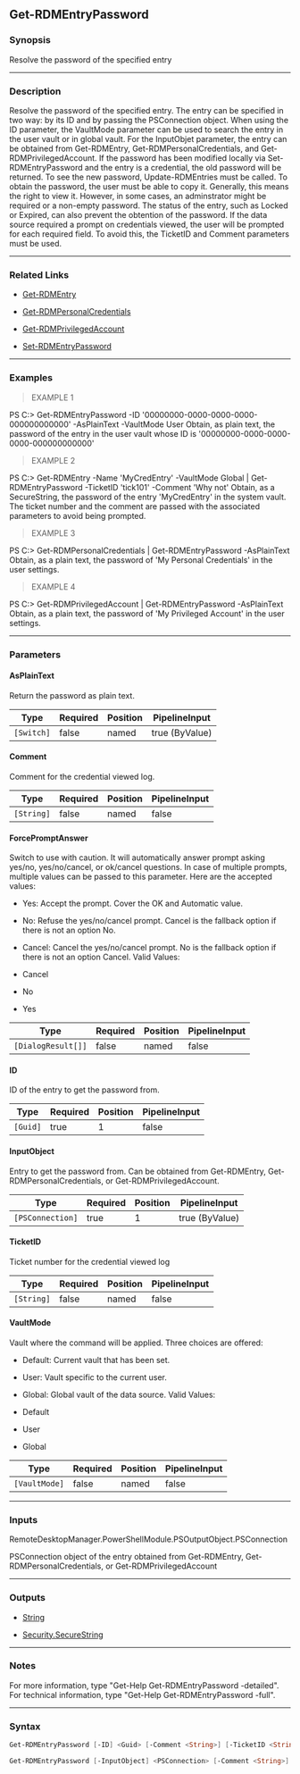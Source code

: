 Get-RDMEntryPassword
--------------------

### Synopsis
Resolve the password of the specified entry

---

### Description

Resolve the password of the specified entry. The entry can be specified in two way: by its ID and by passing the PSConnection object. When using the ID parameter, the VaultMode parameter can be used to search the entry in the user vault or in global vault. For the InputObjet parameter, the entry can be obtained from Get-RDMEntry, Get-RDMPersonalCredentials, and Get-RDMPrivilegedAccount.
        If the password has been modified locally via Set-RDMEntryPassword and the entry is a credential, the old password will be returned. To see the new password, Update-RDMEntries must be called.
        To obtain the password, the user must be able to copy it. Generally, this means the right to view it. However, in some cases, an adminstrator might be required or a non-empty password. The status of the entry, such as Locked or Expired, can also prevent the obtention of the password.
        If the data source required a prompt on credentials viewed, the user will be prompted for each required field. To avoid this, the TicketID and Comment parameters must be used.

---

### Related Links
* [Get-RDMEntry](Get-RDMEntry)

* [Get-RDMPersonalCredentials](Get-RDMPersonalCredentials)

* [Get-RDMPrivilegedAccount](Get-RDMPrivilegedAccount)

* [Set-RDMEntryPassword](Set-RDMEntryPassword)

---

### Examples
> EXAMPLE 1

PS C:\> Get-RDMEntryPassword -ID '00000000-0000-0000-0000-000000000000' -AsPlainText -VaultMode User
Obtain, as plain text, the password of the entry in the user vault whose ID is '00000000-0000-0000-0000-000000000000'
> EXAMPLE 2

PS C:\> Get-RDMEntry -Name 'MyCredEntry' -VaultMode Global | Get-RDMEntryPassword -TicketID 'tick101' -Comment 'Why not'
Obtain, as a SecureString, the password of the entry 'MyCredEntry' in the system vault. The ticket number and the comment are passed with the associated parameters to avoid being prompted.
> EXAMPLE 3

PS C:\> Get-RDMPersonalCredentials | Get-RDMEntryPassword -AsPlainText
Obtain, as a plain text, the password of 'My Personal Credentials' in the user settings.
> EXAMPLE 4

PS C:\> Get-RDMPrivilegedAccount | Get-RDMEntryPassword -AsPlainText
Obtain, as a plain text, the password of 'My Privileged Account' in the user settings.

---

### Parameters
#### **AsPlainText**
Return the password as plain text.

|Type      |Required|Position|PipelineInput |
|----------|--------|--------|--------------|
|`[Switch]`|false   |named   |true (ByValue)|

#### **Comment**
Comment for the credential viewed log.

|Type      |Required|Position|PipelineInput|
|----------|--------|--------|-------------|
|`[String]`|false   |named   |false        |

#### **ForcePromptAnswer**
Switch to use with caution. It will automatically answer prompt asking yes/no, yes/no/cancel, or ok/cancel questions. In case of multiple prompts, multiple values can be passed to this parameter. Here are the accepted values:
* Yes: Accept the prompt. Cover the OK and Automatic value.
* No: Refuse the yes/no/cancel prompt. Cancel is the fallback option if there is not an option No.
* Cancel: Cancel the yes/no/cancel prompt. No is the fallback option if there is not an option Cancel.
Valid Values:

* Cancel
* No
* Yes

|Type              |Required|Position|PipelineInput|
|------------------|--------|--------|-------------|
|`[DialogResult[]]`|false   |named   |false        |

#### **ID**
ID of the entry to get the password from.

|Type    |Required|Position|PipelineInput|
|--------|--------|--------|-------------|
|`[Guid]`|true    |1       |false        |

#### **InputObject**
Entry to get the password from. Can be obtained from Get-RDMEntry, Get-RDMPersonalCredentials, or Get-RDMPrivilegedAccount.

|Type            |Required|Position|PipelineInput |
|----------------|--------|--------|--------------|
|`[PSConnection]`|true    |1       |true (ByValue)|

#### **TicketID**
Ticket number for the credential viewed log

|Type      |Required|Position|PipelineInput|
|----------|--------|--------|-------------|
|`[String]`|false   |named   |false        |

#### **VaultMode**
Vault where the command will be applied. Three choices are offered:
* Default: Current vault that has been set.
* User: Vault specific to the current user.
* Global: Global vault of the data source.
Valid Values:

* Default
* User
* Global

|Type         |Required|Position|PipelineInput|
|-------------|--------|--------|-------------|
|`[VaultMode]`|false   |named   |false        |

---

### Inputs
RemoteDesktopManager.PowerShellModule.PSOutputObject.PSConnection

PSConnection object of the entry obtained from Get-RDMEntry, Get-RDMPersonalCredentials, or Get-RDMPrivilegedAccount

---

### Outputs
* [String](https://learn.microsoft.com/en-us/dotnet/api/System.String)

* [Security.SecureString](https://learn.microsoft.com/en-us/dotnet/api/System.Security.SecureString)

---

### Notes
For more information, type "Get-Help Get-RDMEntryPassword -detailed". For technical information, type "Get-Help Get-RDMEntryPassword -full".

---

### Syntax
```PowerShell
Get-RDMEntryPassword [-ID] <Guid> [-Comment <String>] [-TicketID <String>] [-AsPlainText] [-VaultMode <Default | User | Global>] [-ForcePromptAnswer <Cancel | No | Yes>] [<CommonParameters>]
```
```PowerShell
Get-RDMEntryPassword [-InputObject] <PSConnection> [-Comment <String>] [-TicketID <String>] [-AsPlainText] [-VaultMode <Default | User | Global>] [-ForcePromptAnswer <Cancel | No | Yes>] [<CommonParameters>]
```
